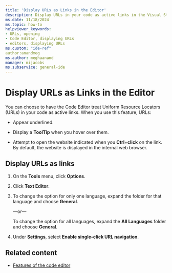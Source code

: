 ```yaml
---
title: 'Display URLs as Links in the Editor'
description: Display URLs in your code as active links in the Visual Studio Code Editor and enable link underlining, tooltips, and keyboard quick access functions.
ms.date: 11/18/2024
ms.topic: how-to
helpviewer_keywords:
- URLs, opening
- Code Editor, displaying URLs
- editors, displaying URLs
ms.custom: "ide-ref"
author:anandmeg
ms.author: meghaanand
manager: mijacobs
ms.subservice: general-ide
---
```

# Display URLs as Links in the Editor

You can choose to have the Code Editor treat Uniform Resource Locators (URLs) in your code as active links. When you use this feature, URLs:

- Appear underlined.

- Display a **ToolTip** when you hover over them.

- Attempt to open the website indicated when you **Ctrl**+**click** on the link. By default, the website is displayed in the internal web browser.

## Display URLs as links

1. On the **Tools** menu, click **Options**.

2. Click **Text Editor**.

3. To change the option for only one language, expand the folder for that language and choose **General**.

     —or—

     To change the option for all languages, expand the **All Languages** folder and choose **General**.

4. Under **Settings**, select **Enable single-click URL navigation**.

## Related content

- [Features of the code editor](../../ide/writing-code-in-the-code-and-text-editor.md)
